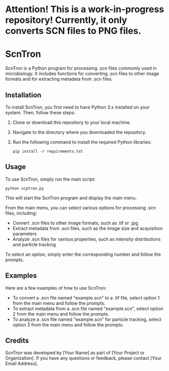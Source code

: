 
# Attention! This is a work-in-progress repository! Currently, it only converts SCN files to PNG files.

# ScnTron

ScnTron is a Python program for processing .scn files commonly used in microbiology. It includes functions for converting .scn files to other image formats and for extracting metadata from .scn files.

## Installation

To install ScnTron, you first need to have Python 3.x installed on your system. Then, follow these steps:

1. Clone or download this repository to your local machine.

2. Navigate to the directory where you downloaded the repository.

3. Run the following command to install the required Python libraries:

   ```
   pip install -r requirements.txt
   ```

## Usage

To use ScnTron, simply run the main script:

```
python scptron.py
```

This will start the ScnTron program and display the main menu.

From the main menu, you can select various options for processing .scn files, including:

- Convert .scn files to other image formats, such as .tif or .jpg
- Extract metadata from .scn files, such as the image size and acquisition parameters
- Analyze .scn files for various properties, such as intensity distributions and particle tracking

To select an option, simply enter the corresponding number and follow the prompts.

## Examples

Here are a few examples of how to use ScnTron:

- To convert a .scn file named "example.scn" to a .tif file, select option 1 from the main menu and follow the prompts.
- To extract metadata from a .scn file named "example.scn", select option 2 from the main menu and follow the prompts.
- To analyze a .scn file named "example.scn" for particle tracking, select option 3 from the main menu and follow the prompts.

## Credits

ScnTron was developed by [Your Name] as part of [Your Project or Organization]. If you have any questions or feedback, please contact [Your Email Address].

